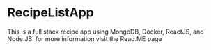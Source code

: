 # RecipeListApp
This is a full stack recipe app using MongoDB, Docker, ReactJS, and Node.JS. for more information visit the Read.ME page
